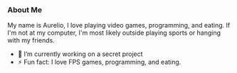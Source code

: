 ### About Me

My name is Aurelio, I love playing video games, programming, and eating. If I'm not at my computer, I'm most likely outside playing sports or hanging with my friends.

- 🔭 I’m currently working on a secret project
- ⚡ Fun fact: I love FPS games, programming, and eating.
